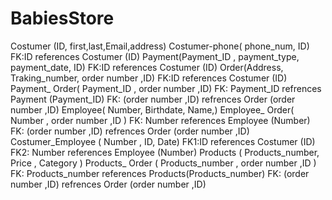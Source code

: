 # BabiesStore


Costumer (ID, first,last,Email,address) 
Costumer-phone( phone_num, ID) 
FK:ID references Costumer (ID) 
Payment(Payment_ID , payment_type, payment_date, ID) 
FK:ID references Costumer (ID) 
Order(Address, Traking_number, order number ,ID) 
FK:ID references Costumer (ID) 
Payment_ Order( Payment_ID  , order number ,ID)
 FK: Payment_ID refrences Payment (Payment_ID) 
FK: (order number ,ID) refrences Order (order number ,ID)
 Employee( Number,  Birthdate, Name,) 
Employee_ Order( Number , order number ,ID ) 
FK: Number references Employee (Number)
 FK: (order number ,ID) refrences Order (order number ,ID) Costumer_Employee (  Number , ID, Date) 
FK1:ID references Costumer (ID)
 FK2: Number references Employee (Number) 
Products ( Products_number, Price , Category )
 Products_ Order (   Products_number , order number ,ID ) 
FK: Products_number references Products(Products_number) 
FK: (order number ,ID) refrences Order (order number ,ID)